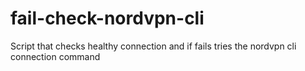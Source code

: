 # fail-check-nordvpn-cli
Script that checks healthy connection and if fails tries the nordvpn cli connection command
